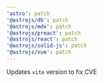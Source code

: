 ```yaml
---
'astro': patch
'@astrojs/db': patch
'@astrojs/mdx': patch
'@astrojs/preact': patch
'@astrojs/react': patch
'@astrojs/solid-js': patch
'@astrojs/vue': patch
---
```


Updates `vite` version to fix CVE
